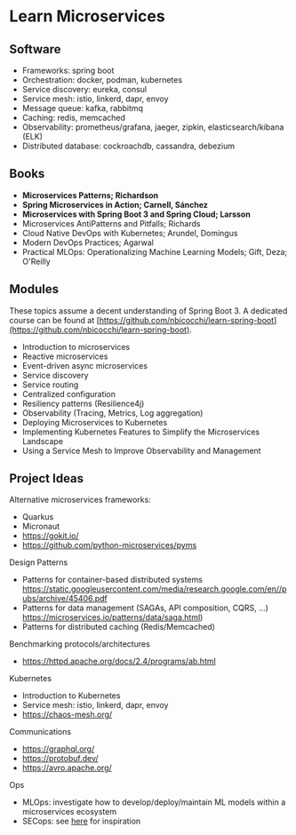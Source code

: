 # Learn Microservices

## Software
* Frameworks: spring boot
* Orchestration: docker, podman, kubernetes
* Service discovery: eureka, consul
* Service mesh: istio, linkerd, dapr, envoy
* Message queue: kafka, rabbitmq
* Caching: redis, memcached 
* Observability: prometheus/grafana, jaeger, zipkin, elasticsearch/kibana (ELK)
* Distributed database: cockroachdb, cassandra, debezium

## Books
* **Microservices Patterns; Richardson**
* **Spring Microservices in Action; Carnell, Sánchez**
* **Microservices with Spring Boot 3 and Spring Cloud; Larsson**
* Microservices AntiPatterns and Pitfalls; Richards
* Cloud Native DevOps with Kubernetes; Arundel, Domingus
* Modern DevOps Practices; Agarwal
* Practical MLOps: Operationalizing Machine Learning Models; Gift, Deza; O'Reilly

## Modules
These topics assume a decent understanding of Spring Boot 3. A dedicated course can be found at [https://github.com/nbicocchi/learn-spring-boot](https://github.com/nbicocchi/learn-spring-boot).

* Introduction to microservices
* Reactive microservices
* Event-driven async microservices
* Service discovery
* Service routing
* Centralized configuration
* Resiliency patterns (Resilience4j)
* Observability (Tracing, Metrics, Log aggregation)
* Deploying Microservices to Kubernetes
* Implementing Kubernetes Features to Simplify the Microservices Landscape
* Using a Service Mesh to Improve Observability and Management

## Project Ideas
Alternative microservices frameworks: 
* Quarkus
* Micronaut
* https://gokit.io/
* https://github.com/python-microservices/pyms

Design Patterns
* Patterns for container-based distributed systems https://static.googleusercontent.com/media/research.google.com/en//pubs/archive/45406.pdf
* Patterns for data management (SAGAs, API composition, CQRS, ...) https://microservices.io/patterns/data/saga.html)
* Patterns for distributed caching (Redis/Memcached)

Benchmarking protocols/architectures
* https://httpd.apache.org/docs/2.4/programs/ab.html

Kubernetes
* Introduction to Kubernetes
* Service mesh: istio, linkerd, dapr, envoy
* https://chaos-mesh.org/

Communications
* https://graphql.org/
* https://protobuf.dev/
* https://avro.apache.org/

Ops
* MLOps: investigate how to develop/deploy/maintain ML models within a microservices ecosystem
* SECops: see [here](https://www.practical-devsecops.com/securing-microservices-architecture-with-devsecops-and-kubernetes/) for inspiration
